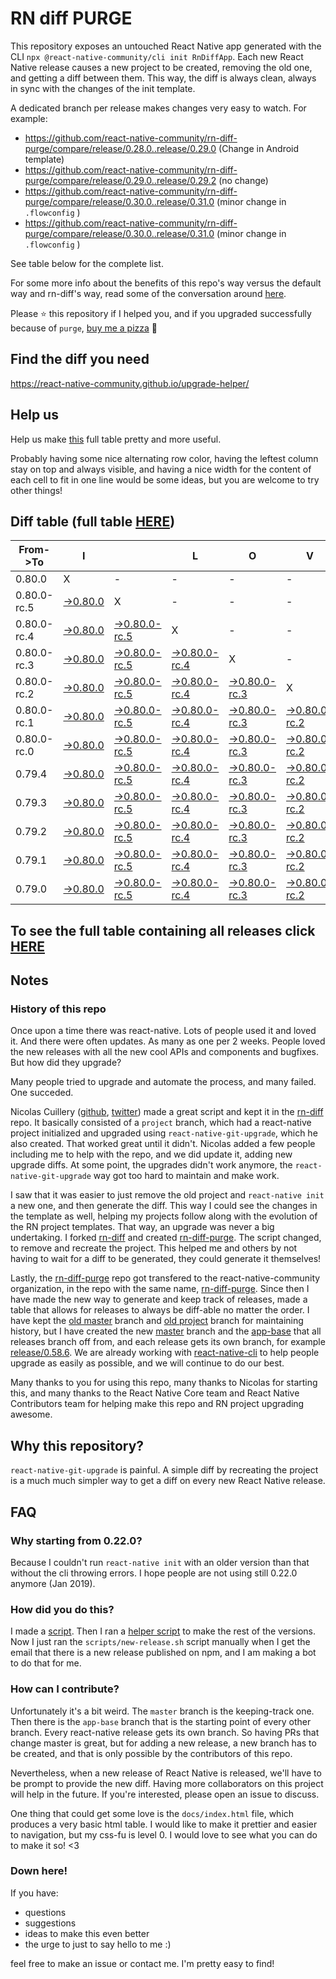 # RN diff PURGE

This repository exposes an untouched React Native app generated with the CLI
`npx @react-native-community/cli init RnDiffApp`. Each new React Native release causes a new project to be created, removing the old one, and getting a diff between them. This way, the diff is always clean, always in sync with the changes of the init template.

A dedicated branch per release makes changes very easy
to watch. For example:

- https://github.com/react-native-community/rn-diff-purge/compare/release/0.28.0..release/0.29.0
  (Change in Android template)
- https://github.com/react-native-community/rn-diff-purge/compare/release/0.29.0..release/0.29.2
  (no change)
- https://github.com/react-native-community/rn-diff-purge/compare/release/0.30.0..release/0.31.0
  (minor change in `.flowconfig` )
- https://github.com/react-native-community/rn-diff-purge/compare/release/0.30.0..release/0.31.0
  (minor change in `.flowconfig` )

See table below for the complete list.

For some more info about the benefits of this repo's way versus the default way and rn-diff's way, read some of the conversation around [here](https://github.com/react-native-community/discussions-and-proposals/issues/68#issuecomment-452227478).

Please :star: this repository if I helped you, and if you upgraded successfully because of `purge`, [buy me a pizza](https://www.buymeacoffee.com/pvinis) :pizza:

## Find the diff you need

https://react-native-community.github.io/upgrade-helper/

## Help us

Help us make [this](https://react-native-community.github.io/rn-diff-purge) full table pretty and more useful.

Probably having some nice alternating row color, having the leftest column stay on top and always visible, and having a nice width for the content of each cell to fit in one line would be some ideas, but you are welcome to try other things!

## Diff table (full table [HERE](https://react-native-community.github.io/rn-diff-purge/))

| From->To    | I                                                                                                               |                                                                                                                           | L                                                                                                                         | O                                                                                                                         | V                                                                                                                         | E                                                                                                                         |                                                                                                                      | D                                                                                                          | I                                                                                                          | F                                                                                                          | F                                                                                                          | S |
| ----------- | --------------------------------------------------------------------------------------------------------------- | ------------------------------------------------------------------------------------------------------------------------- | ------------------------------------------------------------------------------------------------------------------------- | ------------------------------------------------------------------------------------------------------------------------- | ------------------------------------------------------------------------------------------------------------------------- | ------------------------------------------------------------------------------------------------------------------------- | -------------------------------------------------------------------------------------------------------------------- | ---------------------------------------------------------------------------------------------------------- | ---------------------------------------------------------------------------------------------------------- | ---------------------------------------------------------------------------------------------------------- | ---------------------------------------------------------------------------------------------------------- | - |
| 0.80.0      | X                                                                                                               | -                                                                                                                         | -                                                                                                                         | -                                                                                                                         | -                                                                                                                         | -                                                                                                                         | -                                                                                                                    | -                                                                                                          | -                                                                                                          | -                                                                                                          | -                                                                                                          | - |
| 0.80.0-rc.5 | [->0.80.0](https://github.com/react-native-community/rn-diff-purge/compare/release/0.80.0-rc.5..release/0.80.0) | X                                                                                                                         | -                                                                                                                         | -                                                                                                                         | -                                                                                                                         | -                                                                                                                         | -                                                                                                                    | -                                                                                                          | -                                                                                                          | -                                                                                                          | -                                                                                                          | - |
| 0.80.0-rc.4 | [->0.80.0](https://github.com/react-native-community/rn-diff-purge/compare/release/0.80.0-rc.4..release/0.80.0) | [->0.80.0-rc.5](https://github.com/react-native-community/rn-diff-purge/compare/release/0.80.0-rc.4..release/0.80.0-rc.5) | X                                                                                                                         | -                                                                                                                         | -                                                                                                                         | -                                                                                                                         | -                                                                                                                    | -                                                                                                          | -                                                                                                          | -                                                                                                          | -                                                                                                          | - |
| 0.80.0-rc.3 | [->0.80.0](https://github.com/react-native-community/rn-diff-purge/compare/release/0.80.0-rc.3..release/0.80.0) | [->0.80.0-rc.5](https://github.com/react-native-community/rn-diff-purge/compare/release/0.80.0-rc.3..release/0.80.0-rc.5) | [->0.80.0-rc.4](https://github.com/react-native-community/rn-diff-purge/compare/release/0.80.0-rc.3..release/0.80.0-rc.4) | X                                                                                                                         | -                                                                                                                         | -                                                                                                                         | -                                                                                                                    | -                                                                                                          | -                                                                                                          | -                                                                                                          | -                                                                                                          | - |
| 0.80.0-rc.2 | [->0.80.0](https://github.com/react-native-community/rn-diff-purge/compare/release/0.80.0-rc.2..release/0.80.0) | [->0.80.0-rc.5](https://github.com/react-native-community/rn-diff-purge/compare/release/0.80.0-rc.2..release/0.80.0-rc.5) | [->0.80.0-rc.4](https://github.com/react-native-community/rn-diff-purge/compare/release/0.80.0-rc.2..release/0.80.0-rc.4) | [->0.80.0-rc.3](https://github.com/react-native-community/rn-diff-purge/compare/release/0.80.0-rc.2..release/0.80.0-rc.3) | X                                                                                                                         | -                                                                                                                         | -                                                                                                                    | -                                                                                                          | -                                                                                                          | -                                                                                                          | -                                                                                                          | - |
| 0.80.0-rc.1 | [->0.80.0](https://github.com/react-native-community/rn-diff-purge/compare/release/0.80.0-rc.1..release/0.80.0) | [->0.80.0-rc.5](https://github.com/react-native-community/rn-diff-purge/compare/release/0.80.0-rc.1..release/0.80.0-rc.5) | [->0.80.0-rc.4](https://github.com/react-native-community/rn-diff-purge/compare/release/0.80.0-rc.1..release/0.80.0-rc.4) | [->0.80.0-rc.3](https://github.com/react-native-community/rn-diff-purge/compare/release/0.80.0-rc.1..release/0.80.0-rc.3) | [->0.80.0-rc.2](https://github.com/react-native-community/rn-diff-purge/compare/release/0.80.0-rc.1..release/0.80.0-rc.2) | X                                                                                                                         | -                                                                                                                    | -                                                                                                          | -                                                                                                          | -                                                                                                          | -                                                                                                          | - |
| 0.80.0-rc.0 | [->0.80.0](https://github.com/react-native-community/rn-diff-purge/compare/release/0.80.0-rc.0..release/0.80.0) | [->0.80.0-rc.5](https://github.com/react-native-community/rn-diff-purge/compare/release/0.80.0-rc.0..release/0.80.0-rc.5) | [->0.80.0-rc.4](https://github.com/react-native-community/rn-diff-purge/compare/release/0.80.0-rc.0..release/0.80.0-rc.4) | [->0.80.0-rc.3](https://github.com/react-native-community/rn-diff-purge/compare/release/0.80.0-rc.0..release/0.80.0-rc.3) | [->0.80.0-rc.2](https://github.com/react-native-community/rn-diff-purge/compare/release/0.80.0-rc.0..release/0.80.0-rc.2) | [->0.80.0-rc.1](https://github.com/react-native-community/rn-diff-purge/compare/release/0.80.0-rc.0..release/0.80.0-rc.1) | X                                                                                                                    | -                                                                                                          | -                                                                                                          | -                                                                                                          | -                                                                                                          | - |
| 0.79.4      | [->0.80.0](https://github.com/react-native-community/rn-diff-purge/compare/release/0.79.4..release/0.80.0)      | [->0.80.0-rc.5](https://github.com/react-native-community/rn-diff-purge/compare/release/0.79.4..release/0.80.0-rc.5)      | [->0.80.0-rc.4](https://github.com/react-native-community/rn-diff-purge/compare/release/0.79.4..release/0.80.0-rc.4)      | [->0.80.0-rc.3](https://github.com/react-native-community/rn-diff-purge/compare/release/0.79.4..release/0.80.0-rc.3)      | [->0.80.0-rc.2](https://github.com/react-native-community/rn-diff-purge/compare/release/0.79.4..release/0.80.0-rc.2)      | [->0.80.0-rc.1](https://github.com/react-native-community/rn-diff-purge/compare/release/0.79.4..release/0.80.0-rc.1)      | [->0.80.0-rc.0](https://github.com/react-native-community/rn-diff-purge/compare/release/0.79.4..release/0.80.0-rc.0) | X                                                                                                          | -                                                                                                          | -                                                                                                          | -                                                                                                          | - |
| 0.79.3      | [->0.80.0](https://github.com/react-native-community/rn-diff-purge/compare/release/0.79.3..release/0.80.0)      | [->0.80.0-rc.5](https://github.com/react-native-community/rn-diff-purge/compare/release/0.79.3..release/0.80.0-rc.5)      | [->0.80.0-rc.4](https://github.com/react-native-community/rn-diff-purge/compare/release/0.79.3..release/0.80.0-rc.4)      | [->0.80.0-rc.3](https://github.com/react-native-community/rn-diff-purge/compare/release/0.79.3..release/0.80.0-rc.3)      | [->0.80.0-rc.2](https://github.com/react-native-community/rn-diff-purge/compare/release/0.79.3..release/0.80.0-rc.2)      | [->0.80.0-rc.1](https://github.com/react-native-community/rn-diff-purge/compare/release/0.79.3..release/0.80.0-rc.1)      | [->0.80.0-rc.0](https://github.com/react-native-community/rn-diff-purge/compare/release/0.79.3..release/0.80.0-rc.0) | [->0.79.4](https://github.com/react-native-community/rn-diff-purge/compare/release/0.79.3..release/0.79.4) | X                                                                                                          | -                                                                                                          | -                                                                                                          | - |
| 0.79.2      | [->0.80.0](https://github.com/react-native-community/rn-diff-purge/compare/release/0.79.2..release/0.80.0)      | [->0.80.0-rc.5](https://github.com/react-native-community/rn-diff-purge/compare/release/0.79.2..release/0.80.0-rc.5)      | [->0.80.0-rc.4](https://github.com/react-native-community/rn-diff-purge/compare/release/0.79.2..release/0.80.0-rc.4)      | [->0.80.0-rc.3](https://github.com/react-native-community/rn-diff-purge/compare/release/0.79.2..release/0.80.0-rc.3)      | [->0.80.0-rc.2](https://github.com/react-native-community/rn-diff-purge/compare/release/0.79.2..release/0.80.0-rc.2)      | [->0.80.0-rc.1](https://github.com/react-native-community/rn-diff-purge/compare/release/0.79.2..release/0.80.0-rc.1)      | [->0.80.0-rc.0](https://github.com/react-native-community/rn-diff-purge/compare/release/0.79.2..release/0.80.0-rc.0) | [->0.79.4](https://github.com/react-native-community/rn-diff-purge/compare/release/0.79.2..release/0.79.4) | [->0.79.3](https://github.com/react-native-community/rn-diff-purge/compare/release/0.79.2..release/0.79.3) | X                                                                                                          | -                                                                                                          | - |
| 0.79.1      | [->0.80.0](https://github.com/react-native-community/rn-diff-purge/compare/release/0.79.1..release/0.80.0)      | [->0.80.0-rc.5](https://github.com/react-native-community/rn-diff-purge/compare/release/0.79.1..release/0.80.0-rc.5)      | [->0.80.0-rc.4](https://github.com/react-native-community/rn-diff-purge/compare/release/0.79.1..release/0.80.0-rc.4)      | [->0.80.0-rc.3](https://github.com/react-native-community/rn-diff-purge/compare/release/0.79.1..release/0.80.0-rc.3)      | [->0.80.0-rc.2](https://github.com/react-native-community/rn-diff-purge/compare/release/0.79.1..release/0.80.0-rc.2)      | [->0.80.0-rc.1](https://github.com/react-native-community/rn-diff-purge/compare/release/0.79.1..release/0.80.0-rc.1)      | [->0.80.0-rc.0](https://github.com/react-native-community/rn-diff-purge/compare/release/0.79.1..release/0.80.0-rc.0) | [->0.79.4](https://github.com/react-native-community/rn-diff-purge/compare/release/0.79.1..release/0.79.4) | [->0.79.3](https://github.com/react-native-community/rn-diff-purge/compare/release/0.79.1..release/0.79.3) | [->0.79.2](https://github.com/react-native-community/rn-diff-purge/compare/release/0.79.1..release/0.79.2) | X                                                                                                          | - |
| 0.79.0      | [->0.80.0](https://github.com/react-native-community/rn-diff-purge/compare/release/0.79.0..release/0.80.0)      | [->0.80.0-rc.5](https://github.com/react-native-community/rn-diff-purge/compare/release/0.79.0..release/0.80.0-rc.5)      | [->0.80.0-rc.4](https://github.com/react-native-community/rn-diff-purge/compare/release/0.79.0..release/0.80.0-rc.4)      | [->0.80.0-rc.3](https://github.com/react-native-community/rn-diff-purge/compare/release/0.79.0..release/0.80.0-rc.3)      | [->0.80.0-rc.2](https://github.com/react-native-community/rn-diff-purge/compare/release/0.79.0..release/0.80.0-rc.2)      | [->0.80.0-rc.1](https://github.com/react-native-community/rn-diff-purge/compare/release/0.79.0..release/0.80.0-rc.1)      | [->0.80.0-rc.0](https://github.com/react-native-community/rn-diff-purge/compare/release/0.79.0..release/0.80.0-rc.0) | [->0.79.4](https://github.com/react-native-community/rn-diff-purge/compare/release/0.79.0..release/0.79.4) | [->0.79.3](https://github.com/react-native-community/rn-diff-purge/compare/release/0.79.0..release/0.79.3) | [->0.79.2](https://github.com/react-native-community/rn-diff-purge/compare/release/0.79.0..release/0.79.2) | [->0.79.1](https://github.com/react-native-community/rn-diff-purge/compare/release/0.79.0..release/0.79.1) | X |

## To see the full table containing all releases click [HERE](https://react-native-community.github.io/rn-diff-purge/)

## Notes

### History of this repo

Once upon a time there was react-native. Lots of people used it and loved it. And there were often updates. As many as one per 2 weeks. People loved the new releases with all the new cool APIs and components and bugfixes. But how did they upgrade?

Many people tried to upgrade and automate the process, and many failed. One succeded.

Nicolas Cuillery ([github](https://github.com/ncuillery), [twitter](https://twitter.com/ncuillery)) made a great script and kept it in the [rn-diff](https://github.com/ncuillery/rn-diff) repo. It basically consisted of a `project` branch, which had a react-native project initialized and upgraded using `react-native-git-upgrade`, which he also created. That worked great until it didn't. Nicolas added a few people including me to help with the repo, and we did update it, adding new upgrade diffs. At some point, the upgrades didn't work anymore, the `react-native-git-upgrade` way got too hard to maintain and make work.

I saw that it was easier to just remove the old project and `react-native init` a new one, and then generate the diff. This way I could see the changes in the template as well, helping my projects follow along with the evolution of the RN project templates. That way, an upgrade was never a big undertaking. I forked [rn-diff](https://github.com/ncuillery/rn-diff) and created [rn-diff-purge](https://github.com/react-native-community/rn-diff-purge). The script changed, to remove and recreate the project. This helped me and others by not having to wait for a diff to be generated, they could generate it themselves!

Lastly, the [rn-diff-purge](https://github.com/react-native-community/rn-diff-purge) repo got transfered to the react-native-community organization, in the repo with the same name, [rn-diff-purge](https://github.com/react-native-community/rn-diff-purge). Since then I have made the new way to generate and keep track of releases, made a table that allows for releases to always be diff-able no matter the order. I have kept the [old master](https://github.com/react-native-community/rn-diff-purge/tree/old/master) branch and [old project](https://github.com/react-native-community/rn-diff-purge/tree/old/project) branch for maintaining history, but I have created the new [master](https://github.com/react-native-community/rn-diff-purge/tree/master) branch and the [app-base](https://github.com/react-native-community/rn-diff-purge/tree/app-base) that all releases branch off from, and each release gets its own branch, for example [release/0.58.6](https://github.com/react-native-community/rn-diff-purge/tree/release/0.58.6). We are already working with [react-native-cli](https://github.com/react-native-community/react-native-cli) to help people upgrade as easily as possible, and we will continue to do our best.

Many thanks to you for using this repo, many thanks to Nicolas for starting this, and many thanks to the React Native Core team and React Native Contributors team for helping make this repo and RN project upgrading awesome.

## Why this repository?

`react-native-git-upgrade` is painful. A simple diff by recreating the project is a much much simpler way to get a diff on every new React Native release.

## FAQ

### Why starting from 0.22.0?

Because I couldn't run `react-native init` with an older version than that without the cli throwing errors. I hope people are not using still 0.22.0 anymore (Jan 2019).

### How did you do this?

I made a [script](https://github.com/react-native-community/rn-diff-purge/blob/master/scripts/new-release.sh). Then I ran a [helper script](https://github.com/react-native-community/rn-diff-purge/blob/master/scripts/new-release.sh) to make the rest of the versions.
Now I just ran the `scripts/new-release.sh` script manually when I get the email that there is a new release published on npm, and I am making a bot to do that for me.

### How can I contribute?

Unfortunately it's a bit weird. The `master` branch is the keeping-track one. Then there is the `app-base` branch that is the starting point of every other branch. Every react-native release gets its own branch. So having PRs that change master is great, but for adding a new release, a new branch has to be created, and that is only possible by the contributors of this repo.

Nevertheless, when a new release of React Native is released, we'll have to be prompt to provide
the new diff. Having more collaborators on this project will help in the future. If you're interested, please open an issue to discuss.

One thing that could get some love is the `docs/index.html` file, which produces a very basic html table. I would like to make it prettier and easier to navigation, but my css-fu is level 0. I would love to see what you can do to make it so! <3

### Down here!

If you have:

- questions
- suggestions
- ideas to make this even better
- the urge to just to say hello to me :)

feel free to make an issue or contact me. I'm pretty easy to find!
